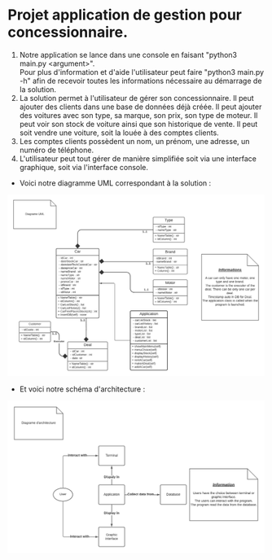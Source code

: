 # Projet application de gestion pour concessionnaire.

1. Notre application se lance dans une console en faisant "python3 main.py \<argument>".<br>
Pour plus d'information et d'aide l'utilisateur peut faire "python3 main.py -h" afin de recevoir 
toutes les informations nécessaire au démarrage de la solution.
2. La solution permet à l'utilisateur de gérer son concessionnaire. Il peut ajouter des clients dans une base
de données déjà créée. Il peut ajouter des voitures avec son type, sa marque, son prix, son type de moteur.
Il peut voir son stock de voiture ainsi que son historique de vente. Il peut soit vendre une voiture, soit
la louée à des comptes clients. 
3. Les comptes clients possèdent un nom, un prénom, une adresse, un numéro de téléphone.
4. L'utilisateur peut tout gérer de manière simplifiée soit via une interface graphique, soit via l'interface
console.

- Voici notre diagramme UML correspondant à la solution :

![](main_project/img/UML.png)

- Et voici notre schéma d'architecture : 

![](main_project/img/schema_architecture.png)


